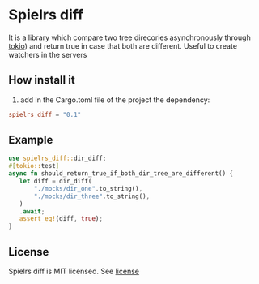 # Spielrs diff
It is a library which compare two tree direcories asynchronously through [tokio](https://tokio.rs))
and return true in case that both are different. Useful to create watchers in the servers

## How install it
1. add in the Cargo.toml file of the project the dependency:
```toml
spielrs_diff = "0.1"
```

## Example
```rust
use spielrs_diff::dir_diff;
#[tokio::test]
async fn should_return_true_if_both_dir_tree_are_different() {
   let diff = dir_diff(
       "./mocks/dir_one".to_string(),
       "./mocks/dir_three".to_string(),
   )
   .await;
   assert_eq!(diff, true);
}
```

## License

Spielrs diff is MIT licensed. See [license](LICENSE)
